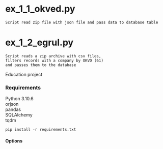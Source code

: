 # ex_1_1_okved.py
    Script read zip file with json file and pass data to database table
# ex_1_2_egrul.py
    Script reads a zip archive with csv files,
    filters records with a company by OKVD (61)
    and passes them to the database
    
Education project

### Requirements
Python 3.10.6<br/>
orjson<br/>
pandas<br/>
SQLAlchemy<br/>
tqdm<br/>
```
pip install -r requirements.txt
```
#### Options
```
